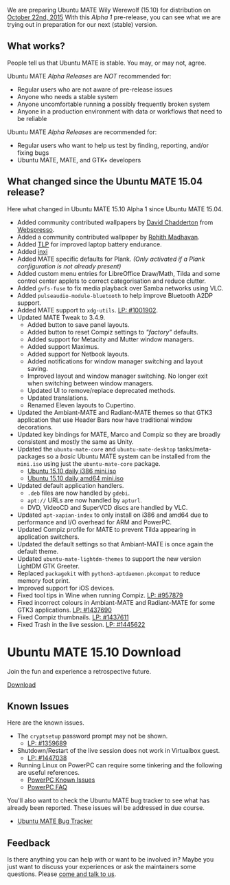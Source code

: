 <!--
.. title: Ubuntu MATE 15.10 Alpha 1
.. slug: ubuntu-mate-wily-alpha1
.. date: 2015-06-25 17:44:37 UTC
.. tags: Ubuntu,MATE,Wily,alpha1
.. link:
.. description:
.. type: text
.. author: Martin Wimpress
-->

We are preparing Ubuntu MATE Wily Werewolf (15.10) for distribution on 
[October 22nd, 2015](https://wiki.ubuntu.org/WilyWerewolf/ReleaseSchedule)
With this *Alpha 1* pre-release, you can see what we are trying out in
preparation for our next (stable) version.

## What works?

People tell us that Ubuntu MATE is stable. You may, or may not, agree.

Ubuntu MATE *Alpha Releases* are *NOT* recommended for:

  * Regular users who are not aware of pre-release issues
  * Anyone who needs a stable system
  * Anyone uncomfortable running a possibly frequently broken system
  * Anyone in a production environment with data or workflows that need to be reliable

Ubuntu MATE *Alpha Releases* are recommended for:

  * Regular users who want to help us test by finding, reporting, and/or fixing bugs
  * Ubuntu MATE, MATE, and GTK+ developers

## What changed since the Ubuntu MATE 15.04 release?

Here what changed in Ubuntu MATE 15.10 Alpha 1 since Ubuntu MATE 15.04. 

  * Added community contributed wallpapers by [David Chadderton](https://ubuntu-mate.community/users/webspresso/activity) from [Webspresso](http://webspresso.co.uk/).
  * Added a community contributed wallpaper by [Rohith Madhavan](https://ubuntu-mate.community/t/ubuntu-mate-wallpapers/965).
  * Added [TLP](http://linrunner.de/en/tlp/docs/tlp-linux-advanced-power-management.html) for improved laptop battery endurance.
  * Added [inxi](https://code.google.com/p/inxi/)
  * Added MATE specific defaults for Plank. *(Only activated if a Plank configuration is not already present)*
  * Added custom menu entries for LibreOffice Draw/Math, Tilda and some control center applets to correct categorisation and reduce clutter.
  * Added `gvfs-fuse` to fix media playback over Samba networks using VLC.
  * Added `pulseaudio-module-bluetooth` to help improve Bluetooth A2DP support.
  * Added MATE support to `xdg-utils`. [LP: #1001902](https://bugs.launchpad.net/xdg-utils/+bug/1001902).
  * Updated MATE Tweak to 3.4.9.
    * Added button to save panel layouts.
    * Added button to reset Compiz settings to *"factory"* defaults.
    * Added support for Metacity and Mutter window managers.
    * Added support Maximus.
    * Added support for Netbook layouts.
    * Added notifications for window manager switching and layout saving.
    * Improved layout and window manager switching. No longer exit when switching between window managers.
    * Updated UI to remove/replace deprecated methods.
    * Updated translations.
    * Renamed Eleven layouts to Cupertino.
  * Updated the Ambiant-MATE and Radiant-MATE themes so that GTK3 application that use Header Bars now have traditional window decorations.
  * Updated key bindings for MATE, Marco and Compiz so they are broadly consistent and mostly the same as Unity.
  * Updated the `ubuntu-mate-core` and `ubuntu-mate-desktop` tasks/meta-packages so a *basic* Ubuntu MATE system can be installed from the `mini.iso` using just the `ubuntu-mate-core` package.
    * [Ubuntu 15.10 daily i386 mini.iso](http://archive.ubuntu.com/ubuntu/dists/wily/main/installer-i386/current/images/netboot/mini.iso)
    * [Ubuntu 15.10 daily amd64 mini.iso](http://archive.ubuntu.com/ubuntu/dists/wily/main/installer-amd64/current/images/netboot/mini.iso)
  * Updated default application handlers.
    + `.deb` files are now handled by `gdebi`.
    + `apt://` URLs are now handled by `apturl`.
    + DVD, VideoCD and SuperVCD discs are handled by VLC.
  * Updated `apt-xapian-index` to only install on i386 and amd64 due to performance and I/O overhead for ARM and PowerPC.
  * Updated Compiz profile for MATE to prevent Tilda appearing in application switchers.
  * Updated the default settings so that Ambiant-MATE is once again the default theme.
  * Updated `ubuntu-mate-lightdm-themes` to support the new version LightDM GTK Greeter.
  * Replaced `packagekit` with `python3-aptdaemon.pkcompat` to reduce memory foot print.
  * Improved support for iOS devices.
  * Fixed tool tips in Wine when running Compiz. [LP: #957879](https://bugs.launchpad.net/ubuntu/+source/compiz/+bug/957879)
  * Fixed incorrect colours in Ambiant-MATE and Radiant-MATE for some GTK3 applications. [LP: #1437690](https://bugs.launchpad.net/ubuntu-mate/+bug/1437690)
  * Fixed Compiz thumbnails. [LP: #1437611](https://bugs.launchpad.net/ubuntu-mate/+bug/1437611)
  * Fixed Trash in the live session. [LP: #1445622](https://bugs.launchpad.net/ubuntu/+source/gvfs/+bug/1445622)

<div class="bs-component">
    <div class="jumbotron">
        <h1>Ubuntu MATE 15.10 Download</h1>
        <p>Join the fun and experience a retrospective future.</p>
        <a href="/wily/" class="btn btn-primary btn-lg">Download</a>
        </p>
    </div>
</div>

## Known Issues

Here are the known issues.

  * The `cryptsetup` password prompt may not be shown.
    * [LP: #1359689](https://bugs.launchpad.net/ubuntu/+source/linux/+bug/1359689)
  * Shutdown/Restart of the live session does not work in Virtualbox guest.
    * [LP: #1447038](https://bugs.launchpad.net/bugs/1447038)
  * Running Linux on PowerPC can require some tinkering and the following are useful references.
    * [PowerPC Known Issues](https://wiki.ubuntu.com/PowerPCKnownIssues)
    * [PowerPC FAQ](https://wiki.ubuntu.com/PowerPCFAQ)

You'll also want to check the Ubuntu MATE bug tracker to see what has already
been reported. These issues will be addressed in due course.

  * [Ubuntu MATE Bug Tracker](https://bugs.launchpad.net/ubuntu-mate)

<!--
## Useful Information

You may find the following information useful, which is why we titled 
the section *Useful Information* since the information presented here
is mostly useful.

  * [Ubuntu MATE 15.10 Useful Information](https://ubuntu-mate.community/t/ubuntu-mate-14-10-and-15-04-useful-information/24)
-->

## Feedback

Is there anything you can help with or want to be involved in? Maybe you just
want to discuss your experiences or ask the maintainers some questions. Please
[come and talk to us](https://ubuntu-mate.community/).
